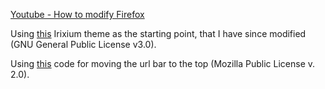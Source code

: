 [Youtube - How to modify Firefox](https://youtu.be/0QVs1jVuA8c?si=CWdJkS9OrfHrePLC)

Using [this](https://github.com/JM1705/firefox-irix-theme) Irixium theme as the starting point, that I have since modified (GNU General Public License v3.0).

Using [this](https://github.com/MrOtherGuy/firefox-csshacks/tree/master/chrome) code for moving the url bar to the top (Mozilla Public License v. 2.0).
